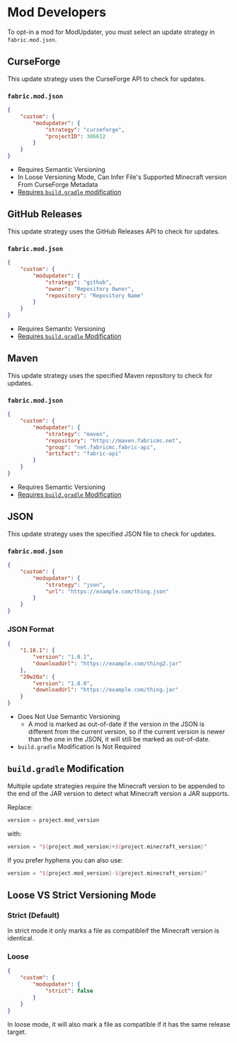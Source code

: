 # Mod Developers
To opt-in a mod for ModUpdater, you must select an update strategy in ```fabric.mod.json```.

## CurseForge
This update strategy uses the CurseForge API to check for updates.

### ```fabric.mod.json```
```json
{
    "custom": {
        "modupdater": {
            "strategy": "curseforge",
            "projectID": 306612
        }
    }
}
```

- Requires Semantic Versioning
- In Loose Versioning Mode, Can Infer File's Supported Minecraft version From CurseForge Metadata
- [Requires ```build.gradle``` modification](#build-gradle-modification)

## GitHub Releases
This update strategy uses the GitHub Releases API to check for updates.

### ```fabric.mod.json```
```json
{
    "custom": {
        "modupdater": {
            "strategy": "github",
            "owner": "Repository Owner",
            "repository": "Repository Name"
        }
    }
}
```

- Requires Semantic Versioning
- [Requires ```build.gradle``` Modification](#build-gradle-modification)

## Maven
This update strategy uses the specified Maven repository to check for updates.

### ```fabric.mod.json```
```json
{
    "custom": {
        "modupdater": {
            "strategy": "maven",
            "repository": "https://maven.fabricmc.net",
            "group": "net.fabricmc.fabric-api",
            "artifact": "fabric-api"
        }
    }
}
```

- Requires Semantic Versioning
- [Requires ```build.gradle``` Modification](#build-gradle-modification)

## JSON
This update strategy uses the specified JSON file to check for updates.

### ```fabric.mod.json```
```json
{
    "custom": {
        "modupdater": {
            "strategy": "json",
            "url": "https://example.com/thing.json"
        }
    }
}
```

### JSON Format
```json
{
    "1.16.1": {
        "version": "1.0.1",
        "downloadUrl": "https://example.com/thing2.jar"
    },
    "20w20a": {
        "version": "1.0.0",
        "downloadUrl": "https://example.com/thing.jar"
    }
}
```

- Does Not Use Semantic Versioning
  - A mod is marked as out-of-date if the version in the JSON is different from the current version, so if the current version is newer than the one in the JSON, it will still be marked as out-of-date.
- ```build.gradle``` Modification Is Not Required

## ```build.gradle``` Modification
Multiple update strategies require the Minecraft version to be appended to the end of the JAR version to detect what Minecraft version a JAR supports.

Replace:
```gradle
version = project.mod_version
```
with:
```gradle
version = "${project.mod_version}+${project.minecraft_version}"
```

If you prefer hyphens you can also use:
```gradle
version = "${project.mod_version}-${project.minecraft_version}"
```

## Loose VS Strict Versioning Mode

### Strict (Default)
In strict mode it only marks a file as compatibleif the Minecraft version is identical.

### Loose
```json
{
    "custom": {
        "modupdater": {
            "strict": false
        }
    }
}
```
In loose mode, it will also mark a file as compatible if it has the same release target.